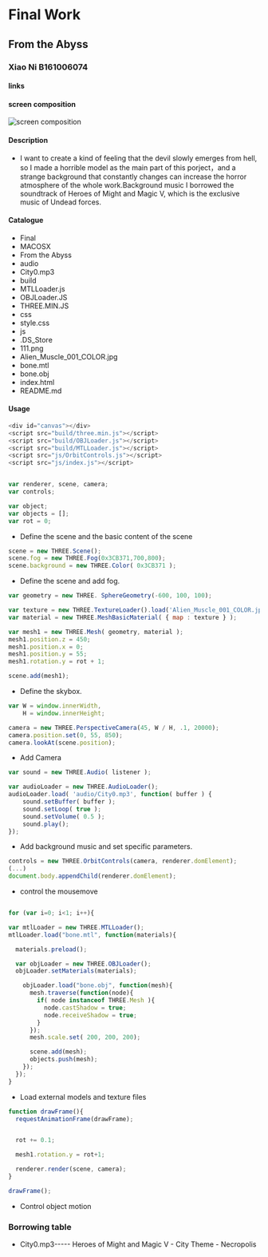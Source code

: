 # Final Work #

## From the Abyss ##
### Xiao Ni B161006074 ###

#### links ####



#### screen composition ####
![screen composition](/FINAL/S8-02-objLoader-Raycasting/111.png)


#### Description ####
* I want to create a kind of feeling that the devil slowly emerges from hell,
so I made a horrible model as the main part of this porject，and a strange background that constantly changes can increase the horror atmosphere of the whole
work.Background music I borrowed the soundtrack of Heroes of Might and Magic V, which is the exclusive music of Undead forces.


#### Catalogue ####
* Final
 * MACOSX
 * From the Abyss
  * audio
   * City0.mp3
  * build
   * MTLLoader.js
   * OBJLoader.JS
   * THREE.MIN.JS
  * css
   * style.css
  * js
 * .DS_Store
 * 111.png
 * Alien_Muscle_001_COLOR.jpg
 * bone.mtl
 * bone.obj
 * index.html
 * README.md


#### Usage ####
```javascript
<div id="canvas"></div>
<script src="build/three.min.js"></script>
<script src="build/OBJLoader.js"></script>
<script src="build/MTLLoader.js"></script>
<script src="js/OrbitControls.js"></script>
<script src="js/index.js"></script>

```



```javascript

var renderer, scene, camera;
var controls;

var object;
var objects = [];
var rot = 0;
```

* Define the scene and the basic content of the scene

```javascript
scene = new THREE.Scene();
scene.fog = new THREE.Fog(0x3CB371,700,800);
scene.background = new THREE.Color( 0x3CB371 );
```

* Define the scene and add fog.

```javascript
var geometry = new THREE. SphereGeometry(-600, 100, 100);

var texture = new THREE.TextureLoader().load('Alien_Muscle_001_COLOR.jpg');
var material = new THREE.MeshBasicMaterial( { map : texture } );

var mesh1 = new THREE.Mesh( geometry, material );
mesh1.position.z = 450;
mesh1.position.x = 0;
mesh1.position.y = 55;
mesh1.rotation.y = rot + 1;

scene.add(mesh1);

```

* Define the skybox.

```javascript
var W = window.innerWidth,
    H = window.innerHeight;

camera = new THREE.PerspectiveCamera(45, W / H, .1, 20000);
camera.position.set(0, 55, 850);
camera.lookAt(scene.position);
```
* Add Camera

```javascript
var sound = new THREE.Audio( listener );

var audioLoader = new THREE.AudioLoader();
audioLoader.load( 'audio/City0.mp3', function( buffer ) {
    sound.setBuffer( buffer );
    sound.setLoop( true );
    sound.setVolume( 0.5 );
    sound.play();
});
```
* Add background music and set specific parameters.

```javascript
controls = new THREE.OrbitControls(camera, renderer.domElement);
(...)
document.body.appendChild(renderer.domElement);

```

* control the mousemove

```javascript

for (var i=0; i<1; i++){

var mtlLoader = new THREE.MTLLoader();
mtlLoader.load("bone.mtl", function(materials){

  materials.preload();

  var objLoader = new THREE.OBJLoader();
  objLoader.setMaterials(materials);

    objLoader.load("bone.obj", function(mesh){
      mesh.traverse(function(node){
        if( node instanceof THREE.Mesh ){
          node.castShadow = true;
          node.receiveShadow = true;
        }
      });
      mesh.scale.set( 200, 200, 200);

      scene.add(mesh);
      objects.push(mesh);
    });
  });
}
```

* Load external models and texture files

```javascript
function drawFrame(){
  requestAnimationFrame(drawFrame);


  rot += 0.1;

  mesh1.rotation.y = rot+1;

  renderer.render(scene, camera);
}

drawFrame();
```

* Control object motion

### Borrowing table ###
* City0.mp3----- Heroes of Might and Magic V - City Theme - Necropolis
